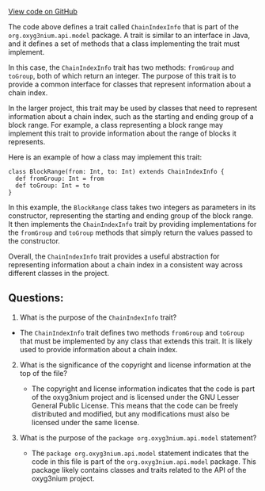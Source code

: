[View code on GitHub](https://github.com/oxyg3nium/oxyg3nium/api/src/main/scala/org/oxyg3nium/api/model/ChainIndexInfo.scala)

The code above defines a trait called `ChainIndexInfo` that is part of the `org.oxyg3nium.api.model` package. A trait is similar to an interface in Java, and it defines a set of methods that a class implementing the trait must implement. 

In this case, the `ChainIndexInfo` trait has two methods: `fromGroup` and `toGroup`, both of which return an integer. The purpose of this trait is to provide a common interface for classes that represent information about a chain index. 

In the larger project, this trait may be used by classes that need to represent information about a chain index, such as the starting and ending group of a block range. For example, a class representing a block range may implement this trait to provide information about the range of blocks it represents. 

Here is an example of how a class may implement this trait:

```
class BlockRange(from: Int, to: Int) extends ChainIndexInfo {
  def fromGroup: Int = from
  def toGroup: Int = to
}
```

In this example, the `BlockRange` class takes two integers as parameters in its constructor, representing the starting and ending group of the block range. It then implements the `ChainIndexInfo` trait by providing implementations for the `fromGroup` and `toGroup` methods that simply return the values passed to the constructor. 

Overall, the `ChainIndexInfo` trait provides a useful abstraction for representing information about a chain index in a consistent way across different classes in the project.
## Questions: 
 1. What is the purpose of the `ChainIndexInfo` trait?
   - The `ChainIndexInfo` trait defines two methods `fromGroup` and `toGroup` that must be implemented by any class that extends this trait. It is likely used to provide information about a chain index.

2. What is the significance of the copyright and license information at the top of the file?
   - The copyright and license information indicates that the code is part of the oxyg3nium project and is licensed under the GNU Lesser General Public License. This means that the code can be freely distributed and modified, but any modifications must also be licensed under the same license.

3. What is the purpose of the `package org.oxyg3nium.api.model` statement?
   - The `package org.oxyg3nium.api.model` statement indicates that the code in this file is part of the `org.oxyg3nium.api.model` package. This package likely contains classes and traits related to the API of the oxyg3nium project.